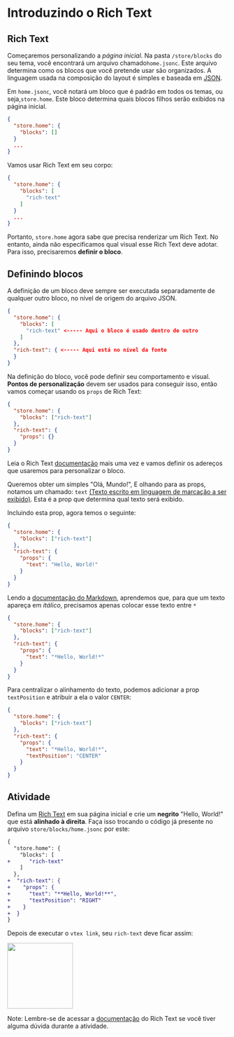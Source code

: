# Introduzindo o Rich Text

## Rich Text

Começaremos personalizando a _página inicial_. Na pasta `/store/blocks` do seu tema, você encontrará um arquivo chamado`home.jsonc`. Este arquivo determina como os blocos que você pretende usar são organizados. A linguagem usada na composição do layout é simples e baseada em [JSON](http://www.json.org/json-en.html).

Em `home.jsonc`, você notará um bloco que é padrão em todos os temas, ou seja,`store.home`. Este bloco determina quais blocos filhos serão exibidos na página inicial.

```json
{
  "store.home": {
    "blocks": []
  }
  ...
}
```

Vamos usar Rich Text em seu corpo:

```json
{
  "store.home": {
    "blocks": [
      "rich-text"
    ]
  }
  ...
}
```

Portanto, `store.home` agora sabe que precisa renderizar um Rich Text. No entanto, ainda não especificamos qual visual esse Rich Text deve adotar. Para isso, precisaremos **definir o bloco**.

## Definindo blocos

A definição de um bloco deve sempre ser executada separadamente de qualquer outro bloco, no nível de origem do arquivo JSON.

```json
{
  "store.home": {
    "blocks": [
      "rich-text" <----- Aqui o bloco é usado dentro de outro
    ]
  },
  "rich-text": { <----- Aqui está no nível da fonte
  }
}
```

Na definição do bloco, você pode definir seu comportamento e visual. **Pontos de personalização** devem ser usados ​​para conseguir isso, então vamos começar usando os `props` de Rich Text:

```json
{
  "store.home": {
    "blocks": ["rich-text"]
  },
  "rich-text": {
    "props": {}
  }
}
```

Leia o Rich Text [documentação](https://developers.vtex.com/docs/guides/vtex-rich-text) mais uma vez e vamos definir os adereços que usaremos para personalizar o bloco.

Queremos obter um simples "Olá, Mundo!", E olhando para as props, notamos um chamado: `text` [(Texto escrito em linguagem de marcação a ser exibido)](https://developers.vtex.com/docs/guides/vtex-rich-text). Esta é a prop que determina qual texto será exibido.

Incluindo esta prop, agora temos o seguinte:

```json
{
  "store.home": {
    "blocks": ["rich-text"]
  },
  "rich-text": {
    "props": {
      "text": "Hello, World!"
    }
  }
}
```

Lendo a [documentação do Markdown](https://www.markdownguide.org/cheat-sheet/), aprendemos que, para que um texto apareça em _itálico_, precisamos apenas colocar esse texto entre `*`

```json
{
  "store.home": {
    "blocks": ["rich-text"]
  },
  "rich-text": {
    "props": {
      "text": "*Hello, World!*"
    }
  }
}
```

Para centralizar o alinhamento do texto, podemos adicionar a prop `textPosition` e atribuir a ela o valor `CENTER`:

```json
{
  "store.home": {
    "blocks": ["rich-text"]
  },
  "rich-text": {
    "props": {
      "text": "*Hello, World!*",
      "textPosition": "CENTER"
    }
  }
}
```

## Atividade

Defina um [Rich Text](https://developers.vtex.com/docs/guides/vtex-rich-text) em sua página inicial e crie um **negrito** "Hello, World!" que está **alinhado à direita**. Faça isso trocando o código já presente no arquivo `store/blocks/home.jsonc` por este:

```diff
{
  "store.home": {
    "blocks": [
+      "rich-text"
    ]
  },
+  "rich-text": {
+    "props": {
+      "text": "**Hello, World!**",
+      "textPosition": "RIGHT"
+    }
+  }
}
```

Depois de executar o `vtex link`, seu `rich-text` deve ficar assim:

<img src="https://user-images.githubusercontent.com/12139385/70143376-2e7d3480-167a-11ea-8727-2bc6a9422f21.png" width="150" />

Note: Lembre-se de acessar a [documentação](https://developers.vtex.com/docs/guides/vtex-rich-text) do Rich Text se você tiver alguma dúvida durante a atividade.
